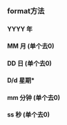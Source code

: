 
### format方法

#### YYYY 年

#### MM 月 (单个去0)

#### DD 日 (单个去0)

#### D/d 星期*

#### mm 分钟 (单个去0)

#### ss 秒 (单个去0)